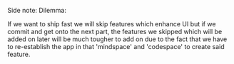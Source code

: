 
Side note: Dilemma:

If we want to ship fast we will skip features which enhance UI but if we commit and get onto the next part, the features we skipped which will be added on later will be much tougher to add on due to the fact that we have to re-establish the app in that 'mindspace' and 'codespace' to create said feature.

